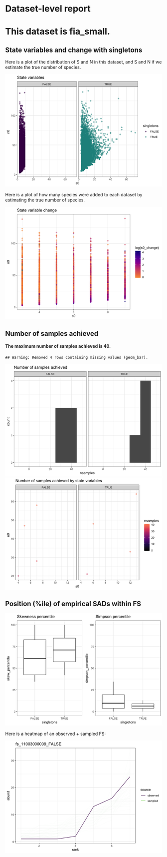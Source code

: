 Dataset-level report
================

This dataset is fia\_small.
===========================

State variables and change with singletons
------------------------------------------

Here is a plot of the distribution of S and N in this dataset, and S and N if we estimate the true number of species.

![](fia_small_report_files/figure-markdown_github/statevars-1.png)

Here is a plot of how many species were added to each dataset by estimating the true number of species.

![](fia_small_report_files/figure-markdown_github/sv%20change-1.png)

Number of samples achieved
--------------------------

#### The maximum number of samples achieved is 40.

    ## Warning: Removed 4 rows containing missing values (geom_bar).

![](fia_small_report_files/figure-markdown_github/plot%20nb%20samples-1.png)![](fia_small_report_files/figure-markdown_github/plot%20nb%20samples-2.png)

Position (%ile) of empirical SADs within FS
-------------------------------------------

![](fia_small_report_files/figure-markdown_github/empirical%20positions-1.png)

Here is a heatmap of an observed + sampled FS:

![](fia_small_report_files/figure-markdown_github/example%20heatmap-1.png)

